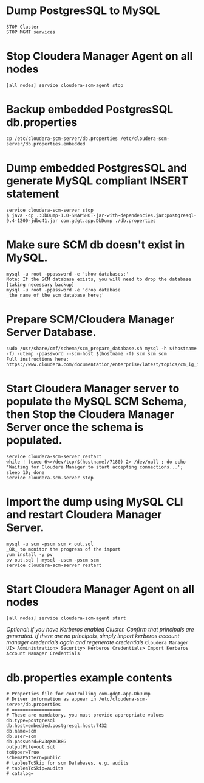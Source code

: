 # Dump PostgresSQL to MySQL
	STOP Cluster
	STOP MGMT services

# Stop Cloudera Manager Agent on all nodes
	[all nodes] service cloudera-scm-agent stop

# Backup embedded PostgresSQL db.properties
	cp /etc/cloudera-scm-server/db.properties /etc/cloudera-scm-server/db.properties.embedded

# Dump embedded PostgresSQL and generate MySQL compliant INSERT statement
	service cloudera-scm-server stop
	$ java -cp .:DbDump-1.0-SNAPSHOT-jar-with-dependencies.jar:postgresql-9.4-1200-jdbc41.jar com.gdgt.app.DbDump ./db.properties

# Make sure SCM db doesn't exist in MySQL.
	mysql -u root -ppassword -e 'show databases;'
	Note: If the SCM database exists, you will need to drop the database [taking necessary backup]
	mysql -u root -ppassword -e 'drop database _the_name_of_the_scm_database_here;'

# Prepare SCM/Cloudera Manager Server Database.
	sudo /usr/share/cmf/schema/scm_prepare_database.sh mysql -h $(hostname -f) -utemp -ppassword --scm-host $(hostname -f) scm scm scm
	Full instructions here: https://www.cloudera.com/documentation/enterprise/latest/topics/cm_ig_installing_configuring_dbs.html#cmig_topic_5_2

# Start Cloudera Manager server to populate the MySQL SCM Schema, then Stop the Cloudera Manager Server once the schema is populated.
	service cloudera-scm-server restart
	while ! (exec 6<>/dev/tcp/$(hostname)/7180) 2> /dev/null ; do echo 'Waiting for Cloudera Manager to start accepting connections...'; sleep 10; done
	service cloudera-scm-server stop

# Import the dump using MySQL CLI and restart Cloudera Manager Server.
	mysql -u scm -pscm scm < out.sql
	_OR_ to monitor the progress of the import
	yum install -y pv
	pv out.sql | mysql -uscm -pscm scm
	service cloudera-scm-server restart

# Start Cloudera Manager Agent on all nodes
	[all nodes] service cloudera-scm-agent start

*Optional: if you have Kerberos enabled Cluster. Confirm that principals are generated. If there are no principals, simply import kerberos account manager credentials again and regenerate credentials*
`Cloudera Manager UI> Administration> Security> Kerberos Credentials> Import Kerberos Account Manager Credentials
`

# db.properties example contents
    # Properties file for controlling com.gdgt.app.DbDump
    # Driver information as appear in /etc/cloudera-scm-server/db.properties
    # ==================
    # These are mandatory, you must provide appropriate values
    db.type=postgresql
    db.host=embedded.postgresql.host:7432
    db.name=scm
    db.user=scm
    db.password=Rv3qXmCB8G
    outputFile=out.sql
    toUpper=True
    schemaPattern=public
    # tablesToSkip for scm Databases, e.g. audits
    # tablesToSkip=audits
    # catalog=
